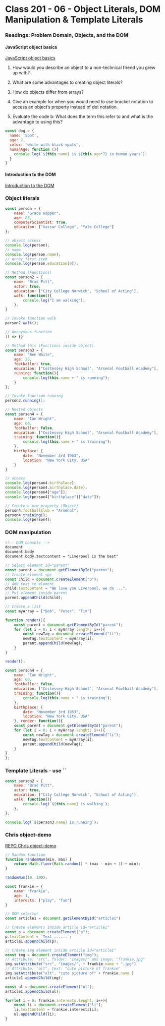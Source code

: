 # Class 201 - 06 - Object Literals, DOM Manipulation & Template Literals

### Readings: Problem Domain, Objects, and the DOM

#### JavaScript object basics

[JavaScript object basics](https://developer.mozilla.org/en-US/docs/Learn/JavaScript/Objects/Basics)

1. How would you describe an object to a non-technical friend you grew up with?  

2. What are some advantages to creating object literals?  

3. How do objects differ from arrays?  

4. Give an example for when you would need to use bracket notation to access an object’s property instead of dot notation.  

5. Evaluate the code b: What does the term this refer to and what is the advantage to using this?

```js
const dog = {
  name: 'Spot',
  age: 2,
  color: 'white with black spots',
  humanAge: function (){
    console.log(`${this.name} is ${this.age*7} in human years`);
  }
}
```

#### Introduction to the DOM

[Introduction to the DOM](https://developer.mozilla.org/en-US/docs/Web/API/Document_Object_Model/Introduction)

### Object literals

```js
const person = {
    name: "Grace Hopper",
    age: 85,
    computerScientist: true,
    education: ["Vassar College", "Yale College"]
};

// object access
console.log(person);
// name
console.log(person.name);
// Array first item 
console.log(person.education[0]); 

// Method (Functions)
const person2 = {
    name: "Brad Pitt",
    actor: true,
    education: ["City College Norwich", "School of Acting"],
    walk: function(){
        console.log("I am walking");
    },
}

// Invoke function walk
person2.walk();

// Anonymous function
() => {}

// Method this (Functions inside object)
const person3 = {
    name: "Ben White",
    age: 25,
    footballer: true,
    education: ["Costessey High School", "Arsenal Football Academy"],
    running: function(){
        console.log(this.name + " is running");
    }
};

// Invoke function running
person3.running();

// Nested objects
const person4 = {
    name: "Ian Wright",
    age: 60,
    footballer: false,
    education: ["Costessey High School", "Arsenal Football Academy"],
    training: function(){
        console.log(this.name + " is training");
    },
    birthplace: {
        date: "November 3rd 1963",
        location: "New York City, USA"
    }
}

// access
console.log(person4.birthplace);
console.log(person4.birthplace.date);
console.log(person4["age"]);
console.log(person4["birthplace"]["date"]);

// Create a new property (Object)
person4.footballClub = "Arsenal";
person4.training();
console.log(person4);

```

### DOM manipulation

```html
<!-- DOM Console -->
document
document.body
document.body.textcontent = "Liverpool is the best"
```

```js
// Select element id="parent"
const parent = document.getElementById("parent");
// Create element <p>
const child = document.createElement("p");
// Add text to element
child.textContent = "We love you Liverpool, we do ...";
// Put element inside parent
parent.appendChild(child);

```

```js
// Create a list
const myArray = ["Bob", "Peter", "Tim"]

function render(){
    const parent = document.getElementById("parent");
    for (let i = 0; i < myArray.length; i++){
        const newTag = document.createElement("li");
        newTag.textContent = myArray[i];
        parent.appendChild(newTag);
    }
}

render();
```

```js
const person4 = {
    name: "Ian Wright",
    age: 60,
    footballer: false,
    education: ["Costessey High School", "Arsenal Football Academy"],
    training: function(){
        console.log(this.name + " is training");
    },
    birthplace: {
        date: "November 3rd 1963",
        location: "New York City, USA"
    }, render: function(){
    const parent = document.getElementById("parent");
    for (let i = 0; i < myArray.lenght; i++){
        const newTag = document.createElement("li");
        newTag.textContent = myArray[i];
        parent.appendChild(newTag);
    }
}
};
```

### Template Literals - use ``

```js
const person2 = {
    name: "Brad Pitt",
    actor: true,
    education: ["City College Norwich", "School of Acting"],
    walk: function(){
        console.log(`${this.name} is walking`);
    },
};
```

```js
console.log(`${person3.name} is running`);
```

### Chris object-demo

[REPO Chris object-demo](https://github.com/CSEAMAN3/objects-demo)

```js
// Random function
function randomNum(min, max) {
    return Math.floor(Math.random() * (max - min + 1) + min);
}

randomNum(10, 100);
```

```js
const frankie = {
    name: "frankie",
    age: 1,
    interests: ["play", "fun"]
}

// DOM selector
const article1 = document.getElementById("article1")

// Create elements inside article id="article1"
const p = document.createElement("p");
p.textContent = `Text ......`;
article1.appendChild(p);

// Create img element inside article id="article1"
const img = document.createElement("img");
// Attribute: "src", folder: "images/" and image: "frankie.jpg"
img.setAttribute("src", "images/", + frankie.name + ".jpg")
// Attribute: "alt", text: "cute picture of frankie"
img.setAttribute("alt", "cute picture of" + frankie.name )
article1.appendChild(img);

const ul = document.createElement("ul");
article1.appendChild(ul);

for(let i = 0; frankie.interests.lenght; i++){
    const li = document.createElement("li");
    li.textContent = frankie,interests[i];
    ul.appendChild(li);
}

```
